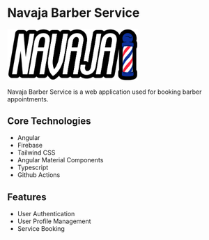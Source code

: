 # Navaja Barber Service

<img src="./angular/src/assets/navajaLogo.png" width="300px">

Navaja Barber Service is a web application used for booking barber appointments.

## Core Technologies

- Angular
- Firebase
- Tailwind CSS
- Angular Material Components
- Typescript
- Github Actions

## Features

- User Authentication
- User Profile Management
- Service Booking
